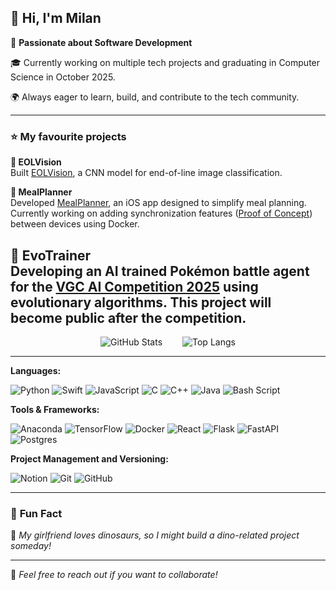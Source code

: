 ## 👋 Hi, I'm Milan

🚀 **Passionate about Software Development**  

🎓 Currently working on multiple tech projects and graduating in Computer Science in October 2025.  

🌍 Always eager to learn, build, and contribute to the tech community.  

---

### ⭐ **My favourite projects**

**📸 EOLVision**  
  Built [EOLVision](https://github.com/milannal1m/EOLVision), a CNN model for end-of-line image classification.  

**🍏 MealPlanner**  
  Developed [MealPlanner](https://github.com/milannal1m/MealPlanner), an iOS app designed to simplify meal planning. Currently working on adding  synchronization features ([Proof of Concept](https://github.com/milannal1m/MealPlannerSync)) between devices using Docker.  

**🐉 EvoTrainer**  
  Developing an AI trained Pokémon battle agent for the [VGC AI Competition 2025](https://gitlab.com/DracoStriker/pokemon-vgc-engine) using evolutionary algorithms. This project will become public after the competition.  
---

<div style="display:flex; justify-content:center; gap:2rem; align-items:flex-start;">
  <img src="https://github-readme-stats.vercel.app/api?username=milannal1m&show_icons=true&title_color=fff&icon_color=79ff97&text_color=9f9f9f&bg_color=151515&hide=contribs&rank_icon=github&hide_border=true"
       alt="GitHub Stats" />
  <img src="https://github-readme-stats.vercel.app/api/top-langs/?username=milannal1m&layout=compact&hide=shaderlab,hlsl&theme=dark&hide_border=true"
       alt="Top Langs" />
</div>

---
**Languages:**
    
![Python](https://img.shields.io/badge/python-3670A0?style=for-the-badge&logo=python&logoColor=ffdd54) ![Swift](https://img.shields.io/badge/swift-F54A2A?style=for-the-badge&logo=swift&logoColor=white) ![JavaScript](https://img.shields.io/badge/javascript-%23323330.svg?style=for-the-badge&logo=javascript&logoColor=%23F7DF1E) ![C](https://img.shields.io/badge/c-%2300599C.svg?style=for-the-badge&logo=c&logoColor=white) ![C++](https://img.shields.io/badge/c++-%2300599C.svg?style=for-the-badge&logo=c%2B%2B&logoColor=white) ![Java](https://img.shields.io/badge/java-%23ED8B00.svg?style=for-the-badge&logo=openjdk&logoColor=white) ![Bash Script](https://img.shields.io/badge/bash_script-%23121011.svg?style=for-the-badge&logo=gnu-bash&logoColor=white)

**Tools & Frameworks:**
    
![Anaconda](https://img.shields.io/badge/Anaconda-%2344A833.svg?style=for-the-badge&logo=anaconda&logoColor=white) ![TensorFlow](https://img.shields.io/badge/TensorFlow-%23FF6F00.svg?style=for-the-badge&logo=TensorFlow&logoColor=white) ![Docker](https://img.shields.io/badge/docker-%230db7ed.svg?style=for-the-badge&logo=docker&logoColor=white) ![React](https://img.shields.io/badge/react-%2320232a.svg?style=for-the-badge&logo=react&logoColor=%2361DAFB) ![Flask](https://img.shields.io/badge/flask-%23000.svg?style=for-the-badge&logo=flask&logoColor=white) ![FastAPI](https://img.shields.io/badge/FastAPI-005571?style=for-the-badge&logo=fastapi) ![Postgres](https://img.shields.io/badge/postgres-%23316192.svg?style=for-the-badge&logo=postgresql&logoColor=white)

**Project Management and Versioning:**
    
![Notion](https://img.shields.io/badge/Notion-%23000000.svg?style=for-the-badge&logo=notion&logoColor=white) ![Git](https://img.shields.io/badge/git-%23F05033.svg?style=for-the-badge&logo=git&logoColor=white) ![GitHub](https://img.shields.io/badge/github-%23121011.svg?style=for-the-badge&logo=github&logoColor=white)


---

### 🎉 **Fun Fact**  
🦖 *My girlfriend loves dinosaurs, so I might build a dino-related project someday!*  

---

💬 *Feel free to reach out if you want to collaborate!*  
